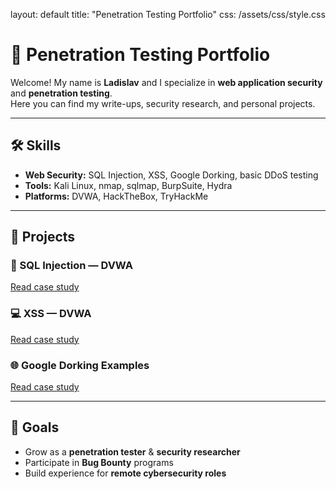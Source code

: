 layout: default
title: "Penetration Testing Portfolio"
css: /assets/css/style.css

# 🔐 Penetration Testing Portfolio

Welcome! My name is **Ladislav** and I specialize in **web application security** and **penetration testing**.  
Here you can find my write-ups, security research, and personal projects.  

---

## 🛠 Skills
- **Web Security:** SQL Injection, XSS, Google Dorking, basic DDoS testing  
- **Tools:** Kali Linux, nmap, sqlmap, BurpSuite, Hydra  
- **Platforms:** DVWA, HackTheBox, TryHackMe  

---

## 📂 Projects
### 🔎 SQL Injection — DVWA
[Read case study](./sql-injection-dvwa/report.md)

### 💻 XSS — DVWA
[Read case study](./xss-dvwa/report.md)

### 🌐 Google Dorking Examples
[Read case study](./google-dorking/report.md)

---

## 🎯 Goals
- Grow as a **penetration tester** & **security researcher**  
- Participate in **Bug Bounty** programs  
- Build experience for **remote cybersecurity roles**  
